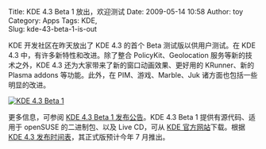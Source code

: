 Title: KDE 4.3 Beta 1 放出，欢迎测试
Date: 2009-05-14 10:58
Author: toy
Category: Apps
Tags: KDE,  
Slug: kde-43-beta-1-is-out

KDE 开发社区在昨天放出了 KDE 4.3 的首个 Beta 测试版以供用户测试。在 KDE
4.3 中，有许多新特性和改进。除了整合 PolicyKit、Geolocation
服务等新的技术之外，KDE 4.3 还为大家带来了新的窗口动画效果、更好用的
KRunner、新的 Plasma addons 等功能。此外，在 PIM、游戏、Marble、Juk
诸方面也包括一些明显的改进。

[![KDE 4.3 Beta
1](http://i.linuxtoy.org/images/2009/05/kde43b1-thumb.png)](http://i.linuxtoy.org/images/2009/05/kde43b1.png)

更多信息，可参阅 [KDE 4.3 Beta 1
发布公告](http://kde.org/announcements/announce-4.3-beta1.php)。KDE 4.3
Beta 1 提供有源代码、适用于 openSUSE 的二进制包、以及 Live CD，可从 [KDE
官方网站](http://kde.org/info/4.2.85.php)下载。根据 [KDE 4.3
发布时间表](http://linuxtoy.org/archives/kde-43-release-schedule.html)，其正式版预计今年
7 月推出。
